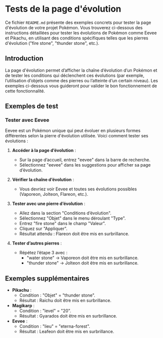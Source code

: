 # Tests de la page d'évolution

Ce fichier `README.md` présente des exemples concrets pour tester la page d'évolution de votre projet Pokémon. Vous trouverez ci-dessous des instructions détaillées pour tester les évolutions de Pokémon comme Eevee et Pikachu, en utilisant des conditions spécifiques telles que les pierres d'évolution ("fire stone", "thunder stone", etc.).

## Introduction

La page d'évolution permet d’afficher la chaîne d’évolution d’un Pokémon et de tester les conditions qui déclenchent ces évolutions (par exemple, l’utilisation d’objets comme des pierres ou l’atteinte d’un certain niveau). Les exemples ci-dessous vous guideront pour valider le bon fonctionnement de cette fonctionnalité.

## Exemples de test

### Tester avec Eevee

Eevee est un Pokémon unique qui peut évoluer en plusieurs formes différentes selon la pierre d'évolution utilisée. Voici comment tester ses évolutions :

1. **Accéder à la page d’évolution** :
   - Sur la page d’accueil, entrez "eevee" dans la barre de recherche.
   - Sélectionnez "eevee" dans les suggestions pour afficher sa page d’évolution.

2. **Vérifier la chaîne d’évolution** :
   - Vous devriez voir Eevee et toutes ses évolutions possibles (Vaporeon, Jolteon, Flareon, etc.).

3. **Tester avec une pierre d’évolution** :
   - Allez dans la section "Conditions d’évolution".
   - Sélectionnez "Objet" dans le menu déroulant "Type".
   - Entrez "fire stone" dans le champ "Valeur".
   - Cliquez sur "Appliquer".
   - Résultat attendu : Flareon doit être mis en surbrillance.

4. **Tester d’autres pierres** :
   - Répétez l’étape 3 avec :
     - "water stone" → Vaporeon doit être mis en surbrillance.
     - "thunder stone" → Jolteon doit être mis en surbrillance.

## Exemples supplémentaires
- **Pikachu** :
  - Condition : "Objet" = "thunder stone".
  - Résultat : Raichu doit être mis en surbrillance.
- **Magikarp** :
  - Condition : "level" = "20".
  - Résultat : Gyarados doit être mis en surbrillance.
- **Eevee** :
  - Condition : "lieu" = "eterna-forest".
  - Résultat : Leafeon doit être mis en surbrillance.
